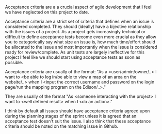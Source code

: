 Acceptance criteria are a a crucial aspect of agile development that I feel we have neglected on this project to date.

Acceptance criteria are a strict set of criteria that defines when an issue is considered completed. They should (ideally) have a bijective relationship with the issues of a project. As a project gets increasingly technical or difficult to define acceptance tests become even more crucial as they allow you to categorically say what size an issue is, how much time/effort should be allocated to the issue and most importantly when the issue is considered ready for review/complete. As unit tests are largely ineffective for this project I feel like we should start using acceptance tests as soon as possible.

Acceptance criteria are usually of the format:
  "As a \<user/admin/owner/..\> I want to \<be able to log in/be able to view a map of an area on the website/..\> when I \<input the correct username and password on the login page/run the mapping program on the Edison/..\>."
  
They are usually of the format "As \<someone interacting with the project\> I want to \<well defined result\> when I \<do an action\>."

I think by default all issues should have acceptance criteria agreed upon during the planning stages of the sprint unless it is agreed that an acceptance test doesn't suit the issue. I also think that these acceptance criteria should be noted on the matching issue in Github.
